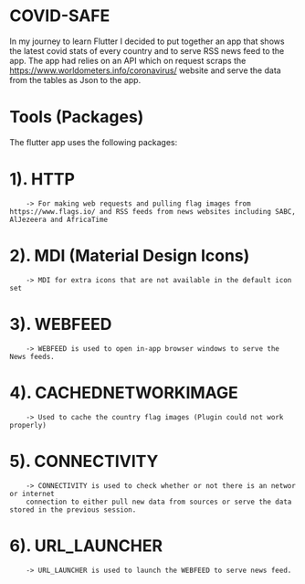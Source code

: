 # COVID-SAFE

In my journey to learn Flutter I decided to put together an app that shows the
latest covid stats of every country and to serve RSS news feed to the app.
The app had relies on an API which on request scraps the https://www.worldometers.info/coronavirus/ 
website and serve the data from the tables as Json to the app.

# Tools (Packages)

The flutter app uses the following packages:

# 1). HTTP 
        -> For making web requests and pulling flag images from https://www.flags.io/ and RSS feeds from news websites including SABC, AlJezeera and AfricaTime

# 2).  MDI (Material Design Icons) 
        -> MDI for extra icons that are not available in the default icon set

# 3). WEBFEED 
        -> WEBFEED is used to open in-app browser windows to serve the News feeds.

# 4). CACHEDNETWORKIMAGE 
        -> Used to cache the country flag images (Plugin could not work properly)

# 5). CONNECTIVITY 
        -> CONNECTIVITY is used to check whether or not there is an networ or internet 
        connection to either pull new data from sources or serve the data stored in the previous session.
# 6). URL_LAUNCHER 
        -> URL_LAUNCHER is used to launch the WEBFEED to serve news feed.
